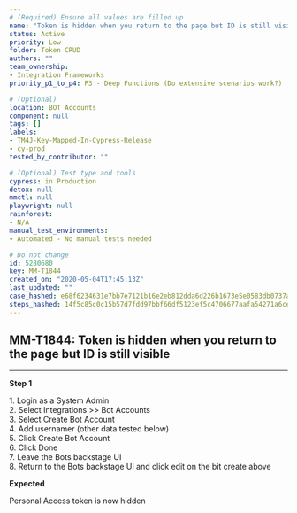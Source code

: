 ```yaml
---
# (Required) Ensure all values are filled up
name: "Token is hidden when you return to the page but ID is still visible"
status: Active
priority: Low
folder: Token CRUD
authors: ""
team_ownership: 
- Integration Frameworks
priority_p1_to_p4: P3 - Deep Functions (Do extensive scenarios work?)

# (Optional)
location: BOT Accounts
component: null
tags: []
labels: 
- TM4J-Key-Mapped-In-Cypress-Release
- cy-prod
tested_by_contributor: ""

# (Optional) Test type and tools
cypress: in Production
detox: null
mmctl: null
playwright: null
rainforest: 
- N/A
manual_test_environments: 
- Automated - No manual tests needed

# Do not change
id: 5280680
key: MM-T1844
created_on: "2020-05-04T17:45:13Z"
last_updated: ""
case_hashed: e68f6234631e7bb7e7121b16e2eb812dda6d226b1673e5e0583db0737ae2f637906e9b13522e3c8b6b1e08a6f108de7c
steps_hashed: 14f5c85c0c15b57d7fdd97bbf66df5123ef5c4706677aafa54271a6ce16236c520b039e5d41e4c1686a84de33cc4b301
---
```


<!-- (Auto-generated) Based on frontmatter's "key" and "name" -->

## MM-T1844: Token is hidden when you return to the page but ID is still visible

---

**Step 1**

1\. Login as a System Admin\
2\. Select Integrations >> Bot Accounts\
3\. Select Create Bot Account\
4\. Add usernamer (other data tested below)\
5\. Click Create Bot Account\
6\. Click Done\
7\. Leave the Bots backstage UI\
8\. Return to the Bots backstage UI and click edit on the bit create above

**Expected**

Personal Access token is now hidden
